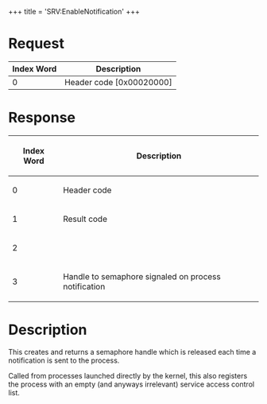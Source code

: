 +++
title = 'SRV:EnableNotification'
+++

# Request

| Index Word | Description                |
|------------|----------------------------|
| 0          | Header code \[0x00020000\] |

# Response

<table>
<thead>
<tr class="header">
<th><p>Index Word</p></th>
<th><p>Description</p></th>
</tr>
</thead>
<tbody>
<tr class="odd">
<td><p>0</p></td>
<td><p>Header code</p></td>
</tr>
<tr class="even">
<td><p>1</p></td>
<td><p>Result code</p></td>
</tr>
<tr class="odd">
<td><p>2</p></td>
<td></td>
</tr>
<tr class="even">
<td><p>3</p></td>
<td><p>Handle to semaphore signaled on process notification</p></td>
</tr>
</tbody>
</table>

# Description

This creates and returns a semaphore handle which is released each time
a notification is sent to the process.

Called from processes launched directly by the kernel, this also
registers the process with an empty (and anyways irrelevant) service
access control list.
